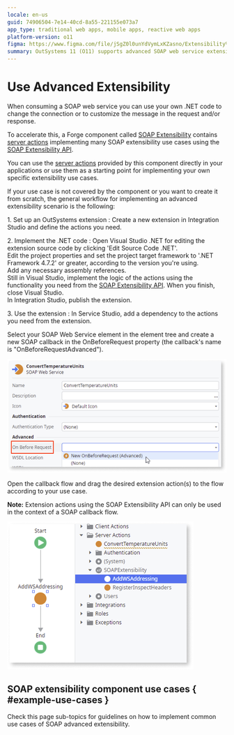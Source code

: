 ```yaml
---
locale: en-us
guid: 74906504-7e14-40cd-8a55-221155e073a7
app_type: traditional web apps, mobile apps, reactive web apps
platform-version: o11
figma: https://www.figma.com/file/jSgZ0l0unYdVymLxKZasno/Extensibility%20and%20Integration?node-id=418:17
summary: OutSystems 11 (O11) supports advanced SOAP web service extensibility through .NET code integration and a dedicated Forge component.
---
```

# Use Advanced Extensibility

When consuming a SOAP web service you can use your own .NET code to change the connection or to customize the message in the request and/or response.

To accelerate this, a Forge component called [SOAP Extensibility](<https://www.outsystems.com/forge/component-overview/5322/soap-extensibility-samples>) contains [server actions](https://www.outsystems.com/forge/component-documentation/5322/soap-extensibility/0) implementing many SOAP extensibility use cases using the [SOAP Extensibility API](../../../ref/apis/soap-extensibility-api.md).

You can use the [server actions](https://www.outsystems.com/forge/component-documentation/5322/soap-extensibility/0) provided by this component directly in your applications or use them as a starting point for implementing your own specific extensibility use cases.

If your use case is not covered by the component or you want to create it from scratch, the general workflow for implementing an advanced extensibility scenario is the following:

1\. Set up an OutSystems extension
:   Create a new extension in Integration Studio and define the actions you need.

2\. Implement the .NET code
:   Open Visual Studio .NET for editing the extension source code by clicking 'Edit Source Code .NET'.  
    Edit the project properties and set the project target framework to '.NET Framework 4.7.2' or greater, according to the version you're using.  
    Add any necessary assembly references.  
    Still in Visual Studio, implement the logic of the actions using the functionality you need from the [SOAP Extensibility API](<../../../ref/apis/soap-extensibility-api.md>). When you finish, close Visual Studio.  
    In Integration Studio, publish the extension.

3\. Use the extension
:   In Service Studio, add a dependency to the actions you need from the extension.  
    
   Select your SOAP Web Service element in the element tree and create a new SOAP callback in the OnBeforeRequest property (the callback's name is "OnBeforeRequestAdvanced").  

   ![Screenshot of SOAP Web Service properties with the OnBeforeRequest callback highlighted](images/soap-properties-beforerequest-ss.png "SOAP Web Service Properties")    

   Open the callback flow and drag the desired extension action(s) to the flow according to your use case.  
    
   **Note:** Extension actions using the SOAP Extensibility API can only be used in the context of a SOAP callback flow.

   ![Screenshot showing how to add a callback action to a SOAP callback flow in Service Studio](images/flow-add-callback-ss.png "Adding a Callback to a SOAP Flow")

## SOAP extensibility component use cases { #example-use-cases }

Check this page sub-topics for guidelines on how to implement common use cases of SOAP advanced extensibility.
